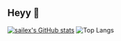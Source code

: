 ## Heyy 👋

[![sailex's GitHub stats](https://github-readme-stats.vercel.app/api?username=sailex428)](https://github.com/anuraghazra/github-readme-stats)
![Top Langs](https://github-readme-stats.vercel.app/api/top-langs/?username=sailex428&layout=compact)

<!--
**sailex428/sailex428** is a ✨ _special_ ✨ repository because its `README.md` (this file) appears on your GitHub profile.

Here are some ideas to get you started:

- 🔭 I’m currently working on ...
- 🌱 I’m currently learning ...
- 👯 I’m looking to collaborate on ...
- 🤔 I’m looking for help with ...
- 💬 Ask me about ...
- 📫 How to reach me: ...
- 😄 Pronouns: ...
- ⚡ Fun fact: ...
-->

